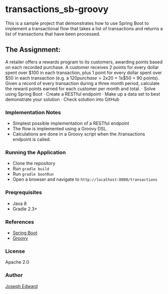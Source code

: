 # transactions_sb-groovy

This is a sample project that demonstrates how to use Spring Boot to implement a transactional flow that takes a list of transactions and returns a list of transactions that have been processed.

## The Assignment: 

 A retailer offers a rewards program to its customers, awarding points based on each recorded purchase.
 A customer receives 2 points for every dollar spent over $100 in each transaction, plus 1 point for every dollar spent over $50 in each transaction
 (e.g. a $120 purchase = 2x$20 + 1x$50 = 90 points).
 Given a record of every transaction during a three month period, calculate the reward points earned for each customer per month and total.
 ·       Solve using Spring Boot
 ·       Create a RESTful endpoint
 ·       Make up a data set to best demonstrate your solution
 ·       Check solution into GitHub

### Implementation Notes

* Simplest possible implementation of a RESTful endpoint
* The flow is implemented using a Groovy DSL.
* Calculations are done in a Groovy script when the /transactions endpoint is called.


### Running the Application

* Clone the repository
* Run `gradle build`
* Run `gradle bootRun`
* Open a browser and navigate to `http://localhost:8080/transactions`

### Preqrequisites

* Java 8
* Gradle 2.3+

### References

* [Spring Boot](http://projects.spring.io/spring-boot/)
* [Groovy](http://groovy-lang.org/)

### License

Apache 2.0

### Author

[Joseph Edward](josephedward.vercel.app)





